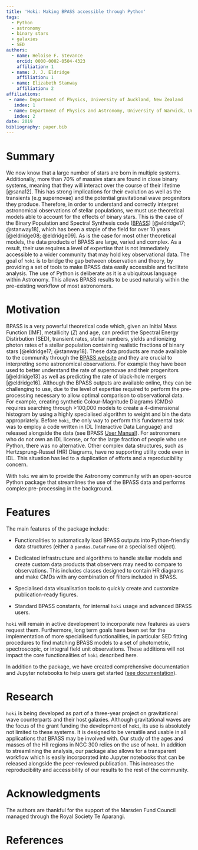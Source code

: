 ```yaml
---
title: 'Hoki: Making BPASS accessible through Python'
tags:
  - Python
  - astronomy
  - binary stars
  - galaxies
  - SED 
authors:
  - name: Heloise F. Stevance
    orcid: 0000-0002-0504-4323
    affiliation: 1
  - name: J. J. Eldridge
    affiliation: 1
  - name: Elizabeth Stanway
    affiliation: 2
affiliations:
 - name: Department of Physics, University of Auckland, New Zealand
   index: 1
 - name: Department of Physics and Astronomy, University of Warwick, United Kingdom
   index: 2
date: 2019
bibliography: paper.bib
---
```


# Summary

We now know that a large number of stars are born in multiple systems.
Additionally, more than 70% of massive stars are found in close binary systems, meaning that they will interact over the course of their lifetime [@sana12].
This has strong implications for their evolution as well as the transients (e.g supernovae) and the potential gravitational wave progenitors they produce.
Therefore, in order to understand and correctly interpret astronomical observations of stellar populations, we must use theoretical models able to account for the effects of binary stars. 
This is the case of the Binary Population and Spectral Synthesis code ([BPASS](https://bpass.auckland.ac.nz/)) [@eldridge17; @stanway18], which has been a staple of the field for over 10 years [@eldridge08; @eldridge09].
As is the case for most other theoretical models, the data products of BPASS are large, varied and complex. 
As a result, their use requires a level of expertise that is not immediately accessible to a wider community that may hold key observational data.
The goal of `hoki` is to bridge the gap between observation and theory, by providing a set of tools to make BPASS data easily accessible and facilitate analysis. 
The use of Python is deliberate as it is a ubiquitous language within Astronomy. 
This allows BPASS results to be used naturally within the pre-existing workflow of most astronomers.

# Motivation

BPASS is a very powerful theoretical code which, given an Initial Mass Function (IMF), metallicity (*Z*) and age, can predict the Spectral Energy Distirbution (SED), transient rates, stellar numbers, yields and ionizing photon rates of a stellar population containing realistic fractions of binary stars [@eldridge17; @stanway18]. 
These data products are made available to the community through the [BPASS website](https://bpass.auckland.ac.nz/) and they are crucial to interpreting some astronomical observations.
For example they have been used to better understand the rate of supernovae and their progenitors [@eldridge13] as well as predicting the rate of black-hole mergers [@eldridge16].
Although the BPASS outputs are available online, they can be challenging to use, due to the level of expertise required to perform the pre-processing necessary to allow optimal comparison to observational data. 
For example, creating synthetic Colour-Magnitude Diagrams (CMDs) requires searching through >100,000 models to create a 4-dimensional histogram by using a highly specialised algorithm to weight and bin the data appropriately. 
Before `hoki`, the only way to perform this fundamental task was to employ a code written in IDL (Interactive Data Language) and released alongside the data (see BPASS [User Manual](https://bpass.auckland.ac.nz/9.html)).
For astronomers who do not own an IDL license, or for the large fraction of people who use Python, there was no alternative. 
Other complex data structures, such as Hertzsprung-Russel (HR) Diagrams, have no supporting utility code even in IDL.
This situation has led to a duplication of efforts and a reproducibility concern. 

With `hoki` we aim to provide the Astronomy community with an open-source Python package that streamlines the use of the BPASS data and performs complex pre-processing in the background. 

# Features

The main features of the package include:

  - Functionalities to automatically load BPASS outputs into Python-friendly data structures (either a `pandas.DataFrame` or a specialised object).

  - Dedicated infrastructure and algorithms to handle stellar models and create custom data products that observers may need to compare to observations. This includes classes designed to contain HR diagrams and make CMDs with any combination of filters included in BPASS.

  - Specialised data visualisation tools to quickly create and customize publication-ready figures. 

  - Standard BPASS constants, for internal `hoki` usage and advanced BPASS users.

`hoki` will remain in active development to incorporate new features as users request them. Furthermore, long term goals have been set for the implementation of more specialised functionalities, in particular SED fitting procedures to find matching BPASS models to a set of photometric, spectroscopic, or integral field unit observations. These additions will not impact the core functionalities of `hoki` described here.

In addition to the package, we have created comprehensive documentation and Jupyter notebooks to help users get started ([see documentation](https://heloises.github.io/hoki/intro.html)).

# Research

`hoki` is being developed as part of a three-year project on gravitational wave counterparts and their host galaxies. 
Although gravitational waves are the focus of the grant funding the development of `hoki`, its use is absolutely not limited to these systems.
It is designed to be versatile and usable in all applications that BPASS may be involved with.
Our study of the ages and masses of the HII regions in NGC 300 relies on the use of `hoki`.
In addition to streamlining the analysis, our package also allows for a transparent workflow which is easily incorporated into Jupyter notebooks that can be released alongside the peer-reviewed publication.
This increases the reproducibility and accessibility of our results to the rest of the community.

# Acknowledgments
The authors are thankful for the support of the Marsden Fund Council managed through the Royal Society Te Aparangi.

# References

